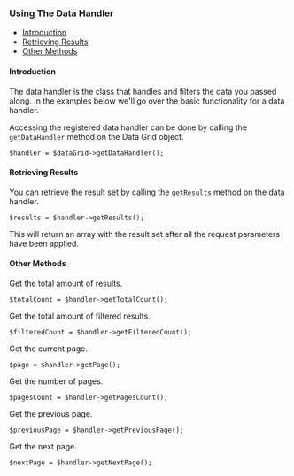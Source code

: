 ### Using The Data Handler

- [Introduction](#introduction)
- [Retrieving Results](#retrieving-results)
- [Other Methods](#other-methods)

<a name="introduction"></a>
#### Introduction

The data handler is the class that handles and filters the data you passed along. In the examples below we'll go over the basic functionality for a data handler.

Accessing the registered data handler can be done by calling the `getDataHandler` method on the Data Grid object.

	$handler = $dataGrid->getDataHandler();

<a name="retrieving-results"></a>
#### Retrieving Results

You can retrieve the result set by calling the `getResults` method on the data handler.

	$results = $handler->getResults();

This will return an array with the result set after all the request parameters have been applied.

<a name="other-methods"></a>
#### Other Methods

Get the total amount of results.

	$totalCount = $handler->getTotalCount();

Get the total amount of filtered results.

	$filteredCount = $handler->getFilteredCount();

Get the current page.

	$page = $handler->getPage();

Get the number of pages.

	$pagesCount = $handler->getPagesCount();

Get the previous page.

	$previousPage = $handler->getPreviousPage();

Get the next page.

	$nextPage = $handler->getNextPage();
